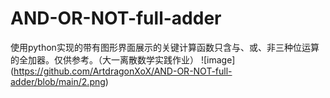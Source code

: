 # AND-OR-NOT-full-adder
使用python实现的带有图形界面展示的关键计算函数只含与、或、非三种位运算的全加器。仅供参考。（大一离散数学实践作业）
![image] (https://github.com/ArtdragonXoX/AND-OR-NOT-full-adder/blob/main/2.png)
